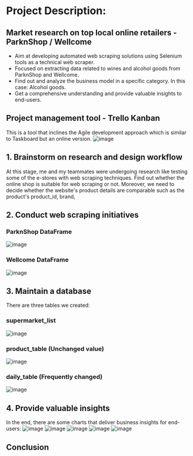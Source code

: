 # Project Description:

## Market research on top local online retailers - ParknShop / Wellcome

- Aim at developing automated web scraping solutions using Selenium tools as a technical web scraper.
- Focused on extracting data related to wines and alcohol goods from ParknShop and Wellcome.
- Find out and analyze the business model in a specific category. In this case: Alcohol goods.
- Get a comprehensive understanding and provide valuable insights to end-users.

## Project management tool - Trello Kanban

This is a tool that inclines the Agile development approach which is similar to Taskboard but an online version.
![image](https://github.com/StevenLuk18/mid_project/assets/158287260/a53976df-80ef-48ee-a9cf-40771248ed97)

## 1. Brainstorm on research and design workflow

At this stage, me and my teammates were undergoing research like testing some of the e-stores with web scraping techniques. Find out whether the online shop is suitable for web scraping or not. Moreover, we need to decide whether the website's product details are comparable such as the product's product_id, brand, 

## 2. Conduct web scraping initiatives

### ParknShop DataFrame
![image](https://github.com/StevenLuk18/mid_project/assets/158287260/9232e9cb-c68e-47c7-bef9-69190745dabc)

### Wellcome DataFrame
![image](https://github.com/StevenLuk18/mid_project/assets/158287260/daa031da-66a8-4a5e-865a-28fa672b8ce4)

## 3. Maintain a database

There are three tables we created: 

### supermarket_list
![image](https://github.com/StevenLuk18/mid_project/assets/158287260/86a8c24f-9009-4195-a84b-ec8dd42be6f3)

### product_table (Unchanged value)
![image](https://github.com/StevenLuk18/mid_project/assets/158287260/f1714b83-3e2d-45cf-8572-59fda2e72bcc)

### daily_table (Frequently changed)
![image](https://github.com/StevenLuk18/mid_project/assets/158287260/b412b011-b3fa-4d25-8075-8c3e862b1eee)


## 4. Provide valuable insights
In the end, there are some charts that deliver business insights for end-users:
![image](https://github.com/StevenLuk18/mid_project/assets/158287260/39a95157-59c4-4178-8481-931da92727c1)
![image](https://github.com/StevenLuk18/mid_project/assets/158287260/8685b6ec-c79e-4ae7-a0a5-edc33f42977c)
![image](https://github.com/StevenLuk18/mid_project/assets/158287260/dd961690-9eaa-4cd1-8f35-bdf719b1cd04)
![image](https://github.com/StevenLuk18/mid_project/assets/158287260/795aa473-54aa-4ead-b2c1-d909bdfa1d7d)
![image](https://github.com/StevenLuk18/mid_project/assets/158287260/6003f455-4fad-4ee1-bb50-969b0ed53299)

## Conclusion


